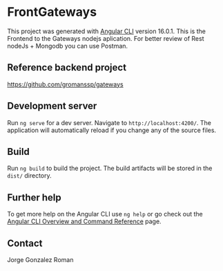 # FrontGateways

This project was generated with [Angular CLI](https://github.com/angular/angular-cli) version 16.0.1.
This is the Frontend to the Gateways nodejs aplication. For better review of Rest nodeJs + Mongodb you
can use Postman.

## Reference backend project
https://github.com/gromanssp/gateways

## Development server

Run `ng serve` for a dev server. Navigate to `http://localhost:4200/`. The application will automatically reload if you change any of the source files.

## Build

Run `ng build` to build the project. The build artifacts will be stored in the `dist/` directory.

## Further help

To get more help on the Angular CLI use `ng help` or go check out the [Angular CLI Overview and Command Reference](https://angular.io/cli) page.

## Contact
Jorge Gonzalez Roman
